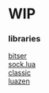 # WIP
### libraries
[bitser](https://github.com/gvx/bitser)  
[sock.lua](https://github.com/camchenry/sock.lua)  
[classic](https://github.com/rxi/classic)  
[luazen](https://github.com/philanc/luazen)  
